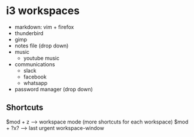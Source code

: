 # i3 workspaces

  - markdown: vim + firefox
  - thunderbird
  - gimp
  - notes file (drop down)
  - music
    - youtube music
  - communications
    - slack
    - facebook
    - whatsapp
  - password manager (drop down)

## Shortcuts
$mod + z --> workspace mode (more shortcuts for each workspace)
$mod + ?x? --> last urgent workspace-window
